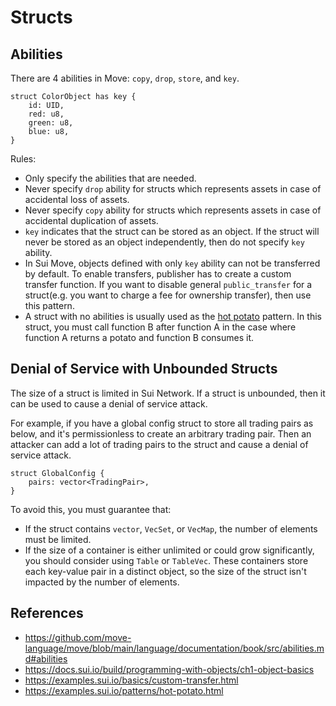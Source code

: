 # Structs

## Abilities

There are 4 abilities in Move: `copy`, `drop`, `store`, and `key`.

```
struct ColorObject has key {
    id: UID,
    red: u8,
    green: u8,
    blue: u8,
}
```

Rules:
- Only specify the abilities that are needed.
- Never specify `drop` ability for structs which represents assets in case of accidental loss of assets.
- Never specify `copy` ability for structs which represents assets in case of accidental duplication of assets.
- `key` indicates that the struct can be stored as an object. If the struct will never be stored as an object independently, then do not specify `key` ability.
- In Sui Move, objects defined with only `key` ability can not be transferred by default. To enable transfers, publisher has to create a custom transfer function. If you want to disable general `public_transfer` for a struct(e.g. you want to charge a fee for ownership transfer), then use this pattern.
- A struct with no abilities is usually used as the [hot potato](https://examples.sui.io/patterns/hot-potato.html) pattern. In this struct, you must call function B after function A in the case where function A returns a potato and function B consumes it.

## Denial of Service with Unbounded Structs

The size of a struct is limited in Sui Network. If a struct is unbounded, then it can be used to cause a denial of service attack.

For example, if you have a global config struct to store all trading pairs as below, and it's permissionless to create an arbitrary trading pair.
Then an attacker can add a lot of trading pairs to the struct and cause a denial of service attack.

```
struct GlobalConfig {
    pairs: vector<TradingPair>,
}
```

To avoid this, you must guarantee that:

-  If the struct contains `vector`, `VecSet`, or `VecMap`, the number of elements must be limited.
-  If the size of a container is either unlimited or could grow significantly, you should consider using `Table` or `TableVec`. These containers store each key-value pair in a distinct object, so the size of the struct isn't impacted by the number of elements.

## References

- https://github.com/move-language/move/blob/main/language/documentation/book/src/abilities.md#abilities
- https://docs.sui.io/build/programming-with-objects/ch1-object-basics
- https://examples.sui.io/basics/custom-transfer.html
- https://examples.sui.io/patterns/hot-potato.html
